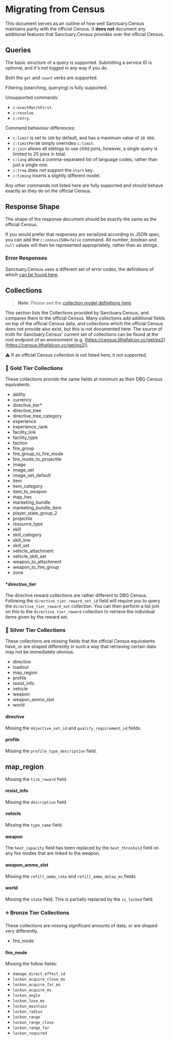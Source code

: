 # Migrating from Census

This document serves as an outline of how well Sanctuary.Census maintains parity with the official Census.
It **does not** document any additional features that Sanctuary.Census provides over the official Census.

## Queries

The basic structure of a query is supported. Submitting a service ID is optional, and it's not logged in any way if you do.

Both the `get` and `count` verbs are supported.

Filtering (searching, querying) is fully supported.

Unsupported commands:
- `c:exactMatchFirst`.
- `c:resolve`.
- `c:retry`.

Command behaviour differences:
- `c:limit` is set to `100` by default, and has a maximum value of `10 000`.
- `c:limitPerDB` simply overrides `c:limit`.
- `c:join` allows all siblings to use child joins, however, a single query is limited to 25 joins in total.
- `c:lang` allows a comma-separated list of language codes, rather than just a single one.
- `c:tree` does not support the `start` key.
- `c:timing` inserts a slightly different model.

Any other commands not listed here are fully supported and should behave exactly as they do on the official Census.

## Response Shape

The shape of the response document should be exactly the same as the official Census.

If you would prefer that responses are serialized according to JSON spec, you can add the `c:censusJSON=false` command.
All number, boolean and `null` values will then be represented appropriately, rather than as strings.

### Error Responses

Sanctuary.Census uses a different set of error codes, the definitions of which [can be found here](../Sanctuary.Census.Api/Models/QueryErrorCode.cs).

## Collections

> **Note**:
> Please see the [collection model definitions here](../Sanctuary.Census.Common/Objects/Collections).

This section lists the Collections provided by Sanctuary.Census, and compares them to the official Census.
Many collections add additional fields on top of the official Census data, and collections which the official
Census does not provide also exist, but this is not documented here. The source of truth for Sanctuary.Census'
current set of collections can be found at the root endpoint of an environment
(e.g. [https://census.lithafalcon.cc/get/ps2](https://census.lithafalcon.cc/get/ps2)).

⚠ If an official Census collection is not listed here, it not supported.

### 🌠 Gold Tier Collections

These collections provide the same fields at minimum as their DBG Census equivalents.

- ability
- currency
- directive_tier*
- directive_tree
- directive_tree_category
- experience
- experience_rank
- facility_link
- facility_type
- faction
- fire_group
- fire_group_to_fire_mode
- fire_mode_to_projectile
- image
- image_set
- image_set_default
- item
- item_category
- item_to_weapon
- map_hex
- marketing_bundle
- marketing_bundle_item
- player_state_group_2
- projectile
- resource_type
- skill
- skill_category
- skill_line
- skill_set
- vehicle_attachment
- vehicle_skill_set
- weapon_to_attachment
- weapon_to_fire_group
- zone

#### *directive_tier

The directive reward collections are rather different to DBG Census. Following the `directive_tier.reward_set_id` field
will require you to query the `directive_tier_reward_set` collection. You can then perform a list join on this to the
`directive_tier_reward` collection to retrieve the individual items given by the reward set.

### 🌟 Silver Tier Collections

These collections are missing fields that the official Census equivalents have, or are shaped differently
in such a way that retrieving certain data may not be immediately obvious.

- directive
- loadout
- map_region
- profile
- resist_info
- vehicle
- weapon
- weapon_ammo_slot
- world

#### directive

Missing the `objective_set_id` and `qualify_requirement_id` fields.

#### profile

Missing the `profile_type_description` field.

## map_region

Missing the `tick_reward` field.

#### resist_info

Missing the `description` field.

#### vehicle

Missing the `type_name` field.

#### weapon

The `heat_capacity` field has been replaced by the `heat_threshold` field on any fire modes that
are linked to the weapon.

#### weapon_ammo_slot

Missing the `refill_ammo_rate` and `refill_ammo_delay_ms` fields.

#### world

Missing the `state` field. This is partially replaced by the `is_locked` field.

### ⭐ Bronze Tier Collections

These collections are missing significant amounts of data, or are shaped very differently.

- fire_mode

#### fire_mode

Missing the follow fields:
- `damage_direct_effect_id`
- `lockon_acquire_close_ms`
- `lockon_acquire_far_ms`
- `lockon_acquire_ms`
- `lockon_angle`
- `lockon_lose_ms`
- `lockon_maintain`
- `lockon_radius`
- `lockon_range`
- `lockon_range_close`
- `lockon_range_far`
- `lockon_required`
